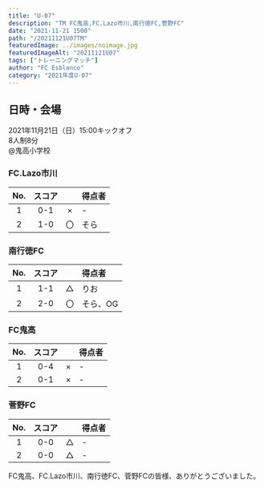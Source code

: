 ```yaml
---
title: "U-07"
description: "TM FC鬼高,FC.Lazo市川,南行徳FC,菅野FC"
date: "2021-11-21 1500"
path: "/20211121U07TM"
featuredImage: ../images/noimage.jpg
featuredImageAlt: "20211121U07"
tags: ["トレーニングマッチ"]
author: "FC Esblanco"
category: "2021年度U-07"
---
```


## 日時・会場

2021年11月21日（日）15:00キックオフ<br>
8人制8分<br>
@鬼高小学校

### FC.Lazo市川

| No.| スコア |   | 得点者  |
|:--:|:------:|:-:|:--------|
| 1  | 0-1 | × |-|
| 2  | 1-0 | 〇 |そら|

### 南行徳FC

| No.| スコア |   | 得点者  |
|:--:|:------:|:-:|:--------|
| 1  | 1-1 | △ |りお|
| 2  | 2-0 | 〇 |そら、OG|

### FC鬼高

| No.| スコア |   | 得点者  |
|:--:|:------:|:-:|:--------|
| 1  | 0-4 | × |-|
| 2  | 0-1 | × |-|

### 菅野FC

| No.| スコア |   | 得点者  |
|:--:|:------:|:-:|:--------|
| 1  | 0-0 | △ |-|
| 2  | 0-0 | △ |-|

FC鬼高、FC.Lazo市川、南行徳FC、菅野FCの皆様、ありがとうございました。